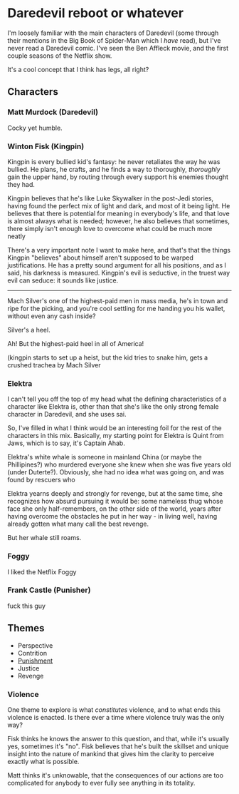 # Daredevil reboot or whatever

I'm loosely familiar with the main characters of Daredevil (some through their mentions in the Big Book of Spider-Man which I *have* read), but I've never read a Daredevil comic. I've seen the Ben Affleck movie, and the first couple seasons of the Netflix show.

It's a cool concept that I think has legs, all right?

## Characters

### Matt Murdock (Daredevil)

Cocky yet humble.

### Winton Fisk (Kingpin)

Kingpin is every bullied kid's fantasy: he never retaliates the way he was bullied. He plans, he crafts, and he finds a way to thoroughly, *thoroughly* gain the upper hand, by routing through every support his enemies thought they had.

Kingpin believes that he's like Luke Skywalker in the post-Jedi stories, having found the perfect mix of light and dark, and most of it being light. He believes that there is potential for meaning in everybody's life, and that love is almost always what is needed; however, he also believes that sometimes, there simply isn't enough love to overcome what could be much more neatly

There's a very important note I want to make here, and that's that the things Kingpin "believes" about himself aren't supposed to be warped justifications. He has a pretty sound argument for all his positions, and as I said, his darkness is measured. Kingpin's evil is seductive, in the truest way evil can seduce: it sounds like justice.

---

Mach Silver's one of the highest-paid men in mass media, he's in town and ripe for the picking, and you're cool settling for me handing you his wallet, without even any cash inside?

Silver's a heel.

Ah! But the highest-paid heel in all of America!

(kingpin starts to set up a heist, but the kid tries to snake him, gets a crushed trachea by Mach Silver

### Elektra

I can't tell you off the top of my head what the defining characteristics of a character like Elektra is, other than that she's like the only strong female character in Daredevil, and she uses sai.

So, I've filled in what I think would be an interesting foil for the rest of the characters in this mix. Basically, my starting point for Elektra is Quint from Jaws, which is to say, it's Captain Ahab.

Elektra's white whale is someone in mainland China (or maybe the Phillipines?) who murdered everyone she knew when she was five years old (under Duterte?). Obviously, she had no idea what was going on, and was found by rescuers who

Elektra yearns deeply and strongly for revenge, but at the same time, she recognizes how absurd pursuing it would be: some nameless thug whose face she only half-remembers, on the other side of the world, years after having overcome the obstacles he put in her way - in living well, having already gotten what many call the best revenge.

But her whale still roams.

### Foggy

I liked the Netflix Foggy

### Frank Castle (Punisher)

fuck this guy

## Themes

- Perspective
- Contrition
- [Punishment][]
- Justice
- Revenge

### Violence

One theme to explore is what *constitutes* violence, and to what ends this violence is enacted. Is there ever a time where violence truly was the only way?

Fisk thinks he knows the answer to this question, and that, while it's usually yes, sometimes it's "no". Fisk believes that he's built the skillset and unique insight into the nature of mankind that gives him the clarity to perceive exactly what is possible.

Matt thinks it's unknowable, that the consequences of our actions are too complicated for anybody to ever fully see anything in its totality.

[Punishment]: 0wmqy-mj3se-5r9g7-q24bg-5wygp
